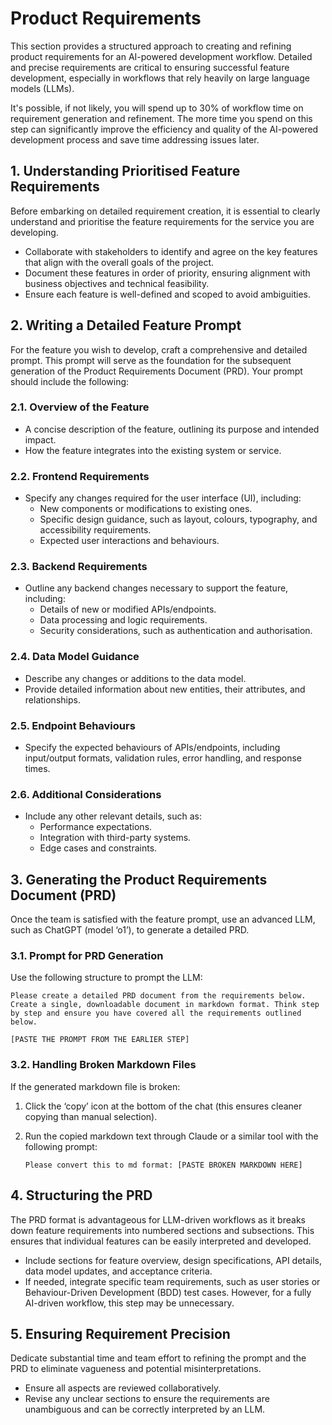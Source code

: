 # Product Requirements

This section provides a structured approach to creating and refining product requirements for an AI-powered development workflow. Detailed and precise requirements are critical to ensuring successful feature development, especially in workflows that rely heavily on large language models (LLMs).

It's possible, if not likely, you will spend up to 30% of workflow time on requirement generation and refinement.  The more time you spend on this step can significantly improve the efficiency and quality of the AI-powered development process and save time addressing issues later.

## 1. Understanding Prioritised Feature Requirements

Before embarking on detailed requirement creation, it is essential to clearly understand and prioritise the feature requirements for the service you are developing.

- Collaborate with stakeholders to identify and agree on the key features that align with the overall goals of the project.
- Document these features in order of priority, ensuring alignment with business objectives and technical feasibility.
- Ensure each feature is well-defined and scoped to avoid ambiguities.

## 2. Writing a Detailed Feature Prompt

For the feature you wish to develop, craft a comprehensive and detailed prompt. This prompt will serve as the foundation for the subsequent generation of the Product Requirements Document (PRD). Your prompt should include the following:

### 2.1. Overview of the Feature

- A concise description of the feature, outlining its purpose and intended impact.
- How the feature integrates into the existing system or service.

### 2.2. Frontend Requirements

- Specify any changes required for the user interface (UI), including:
    - New components or modifications to existing ones.
    - Specific design guidance, such as layout, colours, typography, and accessibility requirements.
    - Expected user interactions and behaviours.

### 2.3. Backend Requirements

- Outline any backend changes necessary to support the feature, including:
    - Details of new or modified APIs/endpoints.
    - Data processing and logic requirements.
    - Security considerations, such as authentication and authorisation.

### 2.4. Data Model Guidance

- Describe any changes or additions to the data model.
- Provide detailed information about new entities, their attributes, and relationships.

### 2.5. Endpoint Behaviours

- Specify the expected behaviours of APIs/endpoints, including input/output formats, validation rules, error handling, and response times.

### 2.6. Additional Considerations

- Include any other relevant details, such as:
    - Performance expectations.
    - Integration with third-party systems.
    - Edge cases and constraints.

## 3. Generating the Product Requirements Document (PRD)

Once the team is satisfied with the feature prompt, use an advanced LLM, such as ChatGPT (model ‘o1’), to generate a detailed PRD.

### 3.1. Prompt for PRD Generation

Use the following structure to prompt the LLM:

```
Please create a detailed PRD document from the requirements below. Create a single, downloadable document in markdown format. Think step by step and ensure you have covered all the requirements outlined below.

[PASTE THE PROMPT FROM THE EARLIER STEP]
```

### 3.2. Handling Broken Markdown Files

If the generated markdown file is broken:

1. Click the ‘copy’ icon at the bottom of the chat (this ensures cleaner copying than manual selection).
    
2. Run the copied markdown text through Claude or a similar tool with the following prompt:
    
    ```
    Please convert this to md format: [PASTE BROKEN MARKDOWN HERE]
    ```
    

## 4. Structuring the PRD

The PRD format is advantageous for LLM-driven workflows as it breaks down feature requirements into numbered sections and subsections. This ensures that individual features can be easily interpreted and developed.

- Include sections for feature overview, design specifications, API details, data model updates, and acceptance criteria.
- If needed, integrate specific team requirements, such as user stories or Behaviour-Driven Development (BDD) test cases. However, for a fully AI-driven workflow, this step may be unnecessary.

## 5. Ensuring Requirement Precision

Dedicate substantial time and team effort to refining the prompt and the PRD to eliminate vagueness and potential misinterpretations.

- Ensure all aspects are reviewed collaboratively.
- Revise any unclear sections to ensure the requirements are unambiguous and can be correctly interpreted by an LLM.